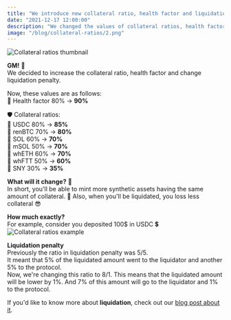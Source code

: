 ```yaml
---
title: "We introduce new collateral ratio, health factor and liquidation penalty 📈"
date: "2021-12-17 12:00:00"
description: "We changed the values of collateral ratios, health factor and liquidation penalty."
image: "/blog/collateral-ratios/2.png"
---
```

![Collateral ratios thumbnail](/blog/collateral-ratios/1.png "horizontal")

**GM!** 👋  
We decided to increase the collateral ratio, health factor and change liquidation penalty.

Now, these values are as follows:  
💊 Health factor 80% -> **90%**  

🛡️ Collateral ratios:  
 🔹 USDC 80% -> **85%**  
 🔹 renBTC 70% -> **80%**  
 🔹 SOL 60% -> **70%**  
 🔹 mSOL 50% -> **70%**  
 🔹 whETH 60% -> **70%**  
 🔹 whFTT 50% -> **60%**  
 🔹 SNY 30% -> **35%**  



**What will it change?** 🤔  
In short, you'll be able to mint more synthetic assets having the same amount of collateral. 🤑
Also, when you'll be liquidated, you loss less collateral 😎

**How much exactly?**  
For example, consider you deposited 100$ in USDC 💲
![Collateral ratios example](/blog/collateral-ratios/collateral_ratios_example.png "horizontal")



**Liquidation penalty**  
Previously the ratio in liquidation penalty was 5/5.  
It meant that 5% of the liquidated amount went to the liquidator and another 5% to the protocol.  
Now, we're changing this ratio to 8/1.
This means that the liquidated amount will be lower by 1%. And 7% of this amount will go to the liquidator and 1% to the protocol.


If you'd like to know more about **liquidation**, check out our [blog post about it](https://synthetify.io/blog/liquidation).